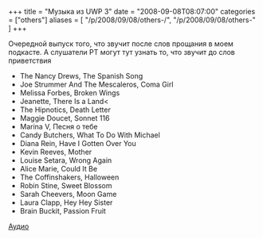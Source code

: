 +++
title = "Музыка из UWP 3"
date = "2008-09-08T08:07:00"
categories = ["others"]
aliases = [
    "/p/2008/09/08/others-/",
    "/p/2008/09/08/others-"
]
+++


Oчередной выпуск того, что звучит после слов прощания в моем подкасте. А слушатели РТ могут тут узнать то, что звучит до слов приветствия

- The Nancy Drews, The Spanish Song
- Joe Strummer And The Mescaleros, Coma Girl
- Melissa Forbes, Broken Wings
- Jeanette, There Is a Land<
- The Hipnotics, Death Letter
- Maggie Doucet, Sonnet 116
- Marina V, Песня о тебе
- Candy Butchers, What To Do With Michael
- Diana Rein, Have I Gotten Over You
- Kevin Reeves, Mother
- Louise Setara, Wrong Again
- Alice Marie, Could It Be
- The Coffinshakers, Halloween
- Robin Stine, Sweet Blossom
- Sarah Cheevers, Moon Game
- Laura Clapp, Hey Hey Sister
- Brain Buckit, Passion Fruit

<a href="https://podcast.umputun.com/media/uwp_ext4.mp3">Аудио</a>